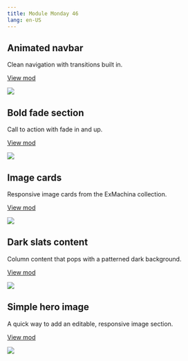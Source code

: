 ```yaml
---
title: Module Monday 46
lang: en-US
---
```


## Animated navbar

Clean navigation with transitions built in.

<a class="btn btn-sm" href="https://anymod.com/mod/animated-menu-indicator-nkolmo">View mod</a>

<a href="https://anymod.com/mod/animated-menu-indicator-nkolmo">
  <img src="https://res.cloudinary.com/component/image/upload/v1562457094/nav_sajuwb.gif"/>
</a>

## Bold fade section

Call to action with fade in and up.

<a class="btn btn-sm" href="https://anymod.com/mod/animated-fade-in-hero-unit-kdnmbr?preview=true">View mod</a>

<a href="https://anymod.com/mod/animated-fade-in-hero-unit-kdnmbr?preview=true">
  <img src="https://res.cloudinary.com/component/image/upload/v1562457094/fade-hero_qjqyzf.gif"/>
</a>

## Image cards

Responsive image cards from the ExMachina collection.

<a class="btn btn-sm" href="https://anymod.com/mod/image-cards-section-mlaakb">View mod</a>

<a href="https://anymod.com/mod/image-cards-section-mlaakb">
  <img src="https://res.cloudinary.com/component/image/upload/v1562457094/image-cards_u7cymp.png"/>
</a>

## Dark slats content

Column content that pops with a patterned dark background.

<a class="btn btn-sm" href="https://anymod.com/mod/exmachina-footer-links-kdnmln?preview=true">View mod</a>

<a href="https://anymod.com/mod/exmachina-footer-links-kdnmln?preview=true">
  <img src="https://res.cloudinary.com/component/image/upload/v1562457094/footer_gm4fkg.png"/>
</a>

## Simple hero image

A quick way to add an editable, responsive image section.

<a class="btn btn-sm" href="https://anymod.com/mod/exmachina-hero-llknrn?preview=true">View mod</a>

<a href="https://anymod.com/mod/exmachina-hero-llknrn?preview=true">
  <img src="https://res.cloudinary.com/component/image/upload/v1562457094/hero-image_mbdqhg.png"/>
</a>
